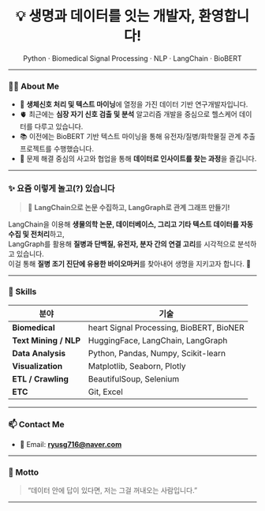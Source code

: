 <h1 align="center">💡 생명과 데이터를 잇는 개발자, 환영합니다!</h1>
<p align="center">Python · Biomedical Signal Processing · NLP · LangChain · BioBERT</p>

---

### 🙋‍♂️ About Me

- 🧪 **생체신호 처리 및 텍스트 마이닝**에 열정을 가진 데이터 기반 연구개발자입니다.
- 🫀 최근에는 **심장 자기 신호 검출 및 분석** 알고리즘 개발을 중심으로 헬스케어 데이터를 다루고 있습니다.
- 📚 이전에는 BioBERT 기반 텍스트 마이닝을 통해 유전자/질병/화학물질 관계 추출 프로젝트를 수행했습니다.
- 🤝 문제 해결 중심의 사고와 협업을 통해 **데이터로 인사이트를 찾는 과정**을 즐깁니다.

---

### ✨ 요즘 이렇게 놀고(?) 있습니다

> 🧠 **LangChain으로 논문 수집하고, LangGraph로 관계 그래프 만들기!**

LangChain을 이용해 **생물의학 논문, 데이터베이스, 그리고 기타 텍스트 데이터를 자동 수집 및 전처리**하고,  
LangGraph를 활용해 **질병과 단백질, 유전자, 분자 간의 연결 고리**를 시각적으로 분석하고 있습니다.  
이걸 통해 **질병 조기 진단에 유용한 바이오마커**를 찾아내어 생명을 지키고자 합니다. 🎯

---

### 🧰 Skills

| 분야               | 기술 |
|--------------------|------|
| **Biomedical**      | heart Signal Processing, BioBERT, BioNER |
| **Text Mining / NLP** | HuggingFace, LangChain, LangGraph |
| **Data Analysis**  | Python, Pandas, Numpy, Scikit-learn |
| **Visualization**  | Matplotlib, Seaborn, Plotly |
| **ETL / Crawling** | BeautifulSoup, Selenium |
| **ETC**            | Git, Excel |

---

### 📫 Contact Me

- 📧 Email: **ryusg716@naver.com**

---

### 💬 Motto

> “데이터 안에 답이 있다면, 저는 그걸 꺼내오는 사람입니다.”

---

<!--
This README was crafted with love, biomedical signals, and a bit of LangChain magic.
-->
